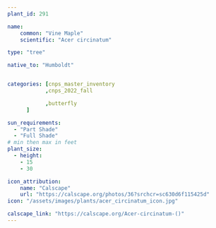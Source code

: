 ```yaml
---
plant_id: 291

name: 
    common: "Vine Maple"   
    scientific: "Acer circinatum"

type: "tree"

native_to: "Humboldt"


categories: [cnps_master_inventory
            ,cnps_2022_fall

            ,butterfly
      ]

sun_requirements:
  - "Part Shade"
  - "Full Shade"
# min then max in feet
plant_size:
  - height: 
    - 15
    - 30

icon_attribution: 
    name: "Calscape"
    url: "https://calscape.org/photos/36?srchcr=sc630d6f115425d"
icon: "/assets/images/plants/acer_circinatum_icon.jpg"

calscape_link: "https://calscape.org/Acer-circinatum-()"
---
```

